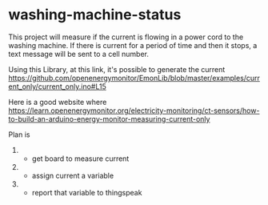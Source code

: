 # washing-machine-status

This project will measure if the current is flowing in a power cord to the washing machine. If there is current for a period of time and then it stops, a text message will be sent to a cell number. 

Using this Library, at this link, it's possible to generate the current 
https://github.com/openenergymonitor/EmonLib/blob/master/examples/current_only/current_only.ino#L15

Here is a good website where 
https://learn.openenergymonitor.org/electricity-monitoring/ct-sensors/how-to-build-an-arduino-energy-monitor-measuring-current-only

Plan is 

1) - get board to measure current
2) - assign current a variable
3) - report that variable to thingspeak

